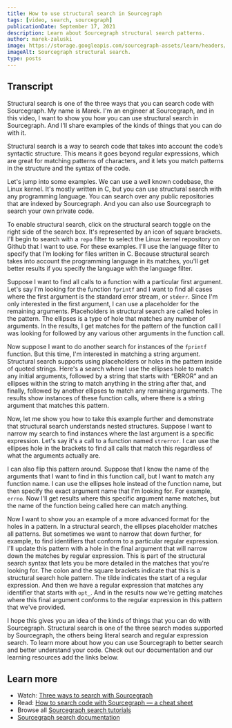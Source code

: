 ```yaml
---
title: How to use structural search in Sourcegraph
tags: [video, search, sourcegraph]
publicationDate: September 17, 2021
description: Learn about Sourcegraph structural search patterns.
author: marek-zaluski
image: https://storage.googleapis.com/sourcegraph-assets/learn/headers/how-to-use-structural-search-in-sourcegraph-thumbnail.jpg
imageAlt: Sourcegraph structural search.
type: posts
---
```


<EmbeddedYoutubeVideo id="GnubTdnilbc" />

## Transcript

Structural search is one of the three ways that you can search code with Sourcegraph. My name is Marek. I'm an engineer at Sourcegraph, and in this video, I want to show you how you can use structural search in Sourcegraph. And I'll share examples of the kinds of things that you can do with it.

Structural search is a way to search code that takes into account the code’s syntactic structure. This means it goes beyond regular expressions, which are great for matching patterns of characters, and it lets you match patterns in the structure and the syntax of the code.

Let's jump into some examples. We can use a well known codebase, the Linux kernel. It's mostly written in C, but you can use structural search with any programming language. You can search over any public repositories that are indexed by Sourcegraph. And you can also use Sourcegraph to search your own private code.

To enable structural search, click on the structural search toggle on the right side of the search box. It's represented by an icon of square brackets. I'll begin to search with a `repo` filter to select the Linux kernel repository on Github that I want to use. For these examples. I'll use the language filter to specify that I'm looking for files written in C. Because structural search takes into account the programming language in its matches, you'll get better results if you specify the language with the language filter.

Suppose I want to find all calls to a function with a particular first argument. Let's say I'm looking for the function `fprintf` and I want to find all cases where the first argument is the standard error stream, or `stderr`. Since I'm only interested in the first argument, I can use a placeholder for the remaining arguments. Placeholders in structural search are called holes in the pattern. The ellipses is a type of hole that matches any number of arguments. In the results, I get matches for the pattern of the function call I was looking for followed by any various other arguments in the function call.

Now suppose I want to do another search for instances of the `fprintf` function. But this time, I'm interested in matching a string argument. Structural search supports using placeholders or holes in the pattern inside of quoted strings. Here's a search where I use the ellipses hole to match any initial arguments, followed by a string that starts with “ERROR” and an ellipses within the string to match anything in the string after that, and finally, followed by another ellipses to match any remaining arguments. The results show instances of these function calls, where there is a string argument that matches this pattern.

Now, let me show you how to take this example further and demonstrate that structural search understands nested structures. Suppose I want to narrow my search to find instances where the last argument is a specific expression. Let's say it's a call to a function named `strerror`. I can use the ellipses hole in the brackets to find all calls that match this regardless of what the arguments actually are.

I can also flip this pattern around. Suppose that I know the name of the arguments that I want to find in this function call, but I want to match any function name. I can use the ellipses hole instead of the function name, but then specify the exact argument name that I'm looking for. For example, `errno`. Now I'll get results where this specific argument name matches, but the name of the function being called here can match anything.

Now I want to show you an example of a more advanced format for the holes in a pattern. In a structural search, the ellipses placeholder matches all patterns. But sometimes we want to narrow that down further, for example, to find identifiers that conform to a particular regular expression. I'll update this pattern with a hole in the final argument that will narrow down the matches by regular expression. This is part of the structural search syntax that lets you be more detailed in the matches that you're looking for. The colon and the square brackets indicate that this is a structural search hole pattern. The tilde indicates the start of a regular expression. And then we have a regular expression that matches any identifier that starts with `opt_`. And in the results now we're getting matches where this final argument conforms to the regular expression in this pattern that we've provided.

I hope this gives you an idea of the kinds of things that you can do with Sourcegraph. Structural search is one of the three search modes supported by Sourcegraph, the others being literal search and regular expression search. To learn more about how you can use Sourcegraph to better search and better understand your code. Check out our documentation and our learning resources add the links below.

## Learn more

- Watch: [Three ways to search with Sourcegraph](/three-ways-to-search-code-with-sourcegraph)
- Read: [How to search code with Sourcegraph — a cheat sheet](/how-to-search-code-with-sourcegraph-a-cheat-sheet)
- Browse all [Sourcegraph search tutorials](/tags/search)
- [Sourcegraph search documentation](https://docs.sourcegraph.com/search)